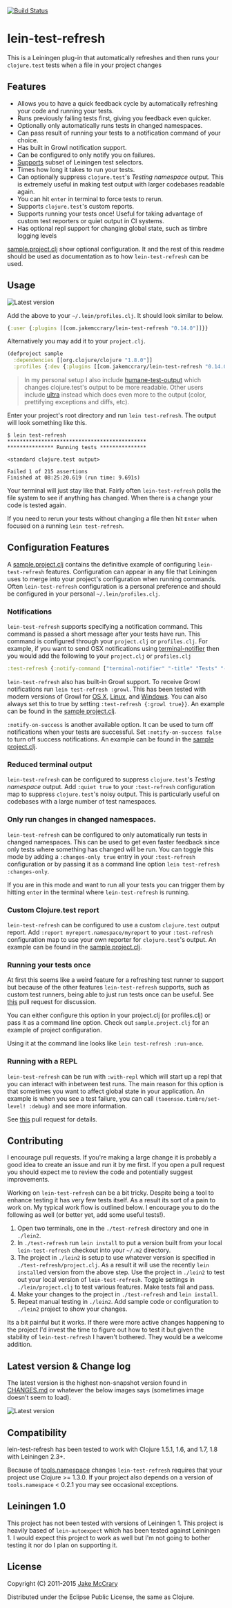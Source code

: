 [![Build Status](https://api.travis-ci.org/jakemcc/lein-test-refresh.png?branch=master)](http://travis-ci.org/jakemcc/lein-test-refresh)

# lein-test-refresh

This is a Leiningen plug-in that automatically refreshes and then runs
your `clojure.test` tests when a file in your project changes

## Features

- Allows you to have a quick feedback cycle by automatically
  refreshing your code and running your tests.
- Runs previously failing tests first, giving you feedback even
  quicker.
- Optionally only automatically runs tests in changed namespaces.
- Can pass result of running your tests to a notification command of your
  choice.
- Has built in Growl notification support.
- Can be configured to only notify you on failures.
- [Supports](https://github.com/jakemcc/lein-test-refresh/blob/master/CHANGES.md#040) subset of Leiningen test selectors.
- Times how long it takes to run your tests.
- Can optionally suppress `clojure.test`'s _Testing namespace_ output.
  This is extremely useful in making test output with larger codebases readable again.
- You can hit `enter` in terminal to force tests to rerun.
- Supports `clojure.test`'s custom reports.
- Supports running your tests once! Useful for taking advantage of
  custom test reporters or quiet output in CI systems.
- Has optional repl support for changing global state, such as timbre logging levels

[sample.project.clj](sample.project.clj) show optional configuration.
It and the rest of this readme should be used as documentation as to
how `lein-test-refresh` can be used.

## Usage

![Latest version](https://clojars.org/com.jakemccrary/lein-test-refresh/latest-version.svg)

Add the above to your `~/.lein/profiles.clj`. It should look similar to below.

```clojure
{:user {:plugins [[com.jakemccrary/lein-test-refresh "0.14.0"]]}}
```

Alternatively you may add it to your `project.clj`.

```clojure
(defproject sample
  :dependencies [[org.clojure/clojure "1.8.0"]]
  :profiles {:dev {:plugins [[com.jakemccrary/lein-test-refresh "0.14.0"]]}})
```

> In my personal setup I also include
> [humane-test-output](https://github.com/pjstadig/humane-test-output)
> which changes clojure.test's output to be more readable. Other users
> include [ultra](https://github.com/venantius/ultra) instead which
> does even more to the output (color, prettifying exceptions and
> diffs, etc).

Enter your project's root directory and run `lein test-refresh`. The
output will look something like this.

    $ lein test-refresh
    *********************************************
    *************** Running tests ***************

    <standard clojure.test output>

    Failed 1 of 215 assertions
    Finished at 08:25:20.619 (run time: 9.691s)

Your terminal will just stay like that. Fairly often `lein-test-refresh`
polls the file system to see if anything has changed. When there is a
change your code is tested again.

If you need to rerun your tests without changing a file then hit
`Enter` when focused on a running `lein test-refresh`.

## Configuration Features

A [sample.project.clj](sample.project.clj) contains the definitive
example of configuring `lein-test-refresh` features. Configuration can
appear in any file that Leiningen uses to merge into your project's
configuration when running commands. Often `lein-test-refresh`
configuration is a personal preference and should be configured in
your personal `~/.lein/profiles.clj`.

### Notifications

`lein-test-refresh` supports specifying a notification command. This
command is passed a short message after your tests have run. This
command is configured through your `project.clj` or `profiles.clj`.
For example, if you want to send OSX notifications using
[terminal-notifier](https://github.com/alloy/terminal-notifier) then
you would add the following to your `project.clj` or `profiles.clj`

```clojure
:test-refresh {:notify-command ["terminal-notifier" "-title" "Tests" "-message"]}
```

`lein-test-refresh` also has built-in Growl support. To receive Growl
notifications run `lein test-refresh :growl`. This has been tested
with modern versions of Growl for [OS X](http://growl.info/),
[Linux](http://mattn.github.com/growl-for-linux/), and
[Windows](http://growlforwindows.com/). You can also always set this
to true by setting `:test-refresh {:growl true}}`. An example can be
found in the [sample project.clj](sample.project.clj).

`:notify-on-success` is another available option. It can be used to
turn off notifications when your tests are successful. Set
`:notify-on-success false` to turn off success notifications. An
example can be found in the [sample project.clj](sample.project.clj).

### Reduced terminal output

`lein-test-refresh` can be configured to suppress `clojure.test`'s
_Testing namespace_ output. Add `:quiet true` to your `:test-refresh`
configuration map to suppress `clojure.test`'s noisy output. This is
particularly useful on codebases with a large number of test namespaces.

### Only run changes in changed namespaces.

`lein-test-refresh` can be configured to only automatically run tests
in changed namespaces. This can be used to get even faster feedback
since only tests where something has changed will be run. You can
toggle this mode by adding a `:changes-only true` entry in your
`:test-refresh` configuration or by passing it as a command line
option `lein test-refresh :changes-only`.

If you are in this mode and want to run all your tests you can trigger
them by hitting `enter` in the terminal where `lein-test-refresh` is
running.

### Custom Clojure.test report

`lein-test-refresh` can be configured to use a custom `clojure.test`
output report. Add `:report myreport.namespace/myreport` to your `:test-refresh`
configuration map to use your own reporter for `clojure.test`'s  output. An
example can be found in the [sample project.clj](sample.project.clj).

### Running your tests once

At first this seems like a weird feature for a refreshing test runner
to support but because of the other features `lein-test-refresh`
supports, such as custom test runners, being able to just run tests
once can be useful. See
[this](https://github.com/jakemcc/lein-test-refresh/pull/48) pull
request for discussion.

You can either configure this option in your project.clj (or
profiles.clj) or pass it as a command line option. Check out
`sample.project.clj` for an example of project configuration.

Using it at the command line looks like `lein test-refresh :run-once`.

### Running with a REPL

`lein-test-refresh` can be run with `:with-repl` which will start up a repl
that you can interact with inbetween test runs. The main reason for this option
is that sometimes you want to affect global state in your application.
An example is when you see a test failure, you can call
`(taoensso.timbre/set-level! :debug)` and see more information.

See [this](https://github.com/jakemcc/lein-test-refresh/pull/50) pull request for details.

## Contributing

I encourage pull requests. If you're making a large change it is
probably a good idea to create an issue and run it by me first. If you
open a pull request you should expect me to review the code and
potentially suggest improvements.

Working on `lein-test-refresh` can be a bit tricky. Despite being a
tool to enhance testing it has very few tests itself. As a result its
sort of a pain to work on. My typical work flow is outlined below. I
encourage you to do the following as well (or better yet, add some
useful tests!).

1. Open two terminals, one in the `./test-refresh` directory and one
   in `./lein2`.
1. In `./test-refresh` run `lein install` to put a version built from
   your local `lein-test-refresh` checkout into your `~/.m2` directory.
1. The project in `./lein2` is setup to use whatever version is
   specified in `./test-refresh/project.clj`. As a result it will use
   the recently `lein install`ed version from the above step. Use the
   project in `./lein2` to test out your local version of
   `lein-test-refresh`. Toggle settings in `./lein/project.clj` to
   test various features. Make tests fail and pass.
1. Make your changes to the project in `./test-refresh` and `lein
install`.
1. Repeat manual testing in `./lein2`. Add sample code or
   configuration to `./lein2` project to show your changes.

Its a bit painful but it works. If there were more active changes
happening to the project I'd invest the time to figure out how to test
it but given the stability of `lein-test-refresh` I haven't bothered.
They would be a welcome addition.

## Latest version & Change log

The latest version is the highest non-snapshot version found in
[CHANGES.md](CHANGES.md) or whatever the below images says (sometimes
image doesn't seem to load).

![Latest version](https://clojars.org/com.jakemccrary/lein-test-refresh/latest-version.svg)

## Compatibility

lein-test-refresh has been tested to work with Clojure 1.5.1, 1.6, and
1.7, 1.8 with Leiningen 2.3+.

Because of
[tools.namespace](https://github.com/clojure/tools.namespace) changes
`lein-test-refresh` requires that your project use Clojure >= 1.3.0.
If your project also depends on a version of `tools.namespace` < 0.2.1
you may see occasional exceptions.

## Leiningen 1.0

This project has not been tested with versions of Leiningen 1. This
project is heavily based of `lein-autoexpect` which has been tested
against Leiningen 1. I would expect this project to work as well but
I'm not going to bother testing it nor do I plan on supporting it.

## License

Copyright (C) 2011-2015 [Jake McCrary](http://jakemccrary.com)

Distributed under the Eclipse Public License, the same as Clojure.



